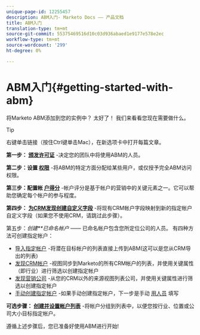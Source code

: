```yaml
---
unique-page-id: 12255457
description: ABM入门- Marketo Docs —— 产品文档
title: ABM入门
translation-type: tm+mt
source-git-commit: 55375469516d10c03d936abaed1e9177e578e2ec
workflow-type: tm+mt
source-wordcount: '299'
ht-degree: 0%

---
```



# ABM入门{#getting-started-with-abm}

将Marketo ABM添加到您的实例中？ 太好了！ 我们来看看您现在需要做什么。

>[!TIP]
>
>右键单击链接（按住Ctrl键单击Mac），在新选项卡中打开每篇文章。

**第一步： [颁发许可证](/help/marketo/product-docs/account-based-marketing/setup-abm/issue-a-license.md)** -决定您的团队中将使用ABM的人员。

**第二步：设置 [权限](/help/marketo/product-docs/account-based-marketing/setup-abm/permissions.md)** -将ABM的特定方面分配给某些用户，或仅授予完全ABM访问权限。

**第三步：配置帐 [户得分](/help/marketo/product-docs/account-based-marketing/setup-abm/account-score.md)** -帐户评分是基于帐户的营销中的关键元素之一。它可以帮助您确定每个帐户的参与程度。

**第四步： [为CRM发现创建自定义字段](/help/marketo/product-docs/account-based-marketing/setup-abm/create-a-custom-field-for-crm-discovery.md)** -将现有CRM帐户字段映射到新的指定帐户自定义字段（如果您不使用CRM，请跳过此步骤）。

第五步：*创建**已命名帐户* —— 已命名帐户包含您所定位公司的人员。 有四种方法可创建指定帐户：

* [导入指定帐户](/help/marketo/product-docs/account-based-marketing/target/named-accounts/import-named-accounts.md) -将潜在目标帐户的列表直接上传到ABM(这可以是您从CRM导出的列表)
* [发现CRM帐户](/help/marketo/product-docs/account-based-marketing/target/named-accounts/discover-accounts.md#discover-crm-accounts) -视图同步到Marketo的所有CRM帐户的列表，并使用关键属性（即行业）进行筛选以创建指定帐户
* [发现营销公司](/help/marketo/product-docs/account-based-marketing/target/named-accounts/discover-accounts.md#discover-marketo-companies) -从您的CRM以外的来源视图列表公司，并使用关键属性进行筛选以创建指定帐户
* [手动创建指定帐户](/help/marketo/product-docs/account-based-marketing/target/named-accounts/create-a-named-account.md) -如果手动创建指定帐户，下一步是手动 [用人员](/help/marketo/product-docs/account-based-marketing/target/named-accounts/add-people-to-a-named-account.md) 填写

**可选步骤： [创建并设置帐户列表](/help/marketo/product-docs/account-based-marketing/target/account-lists.md#create-a-new-account-list)** -将帐户分组到列表中，以便您按行业、位置或公司大小目标指定帐户。

遵循上述步骤后，您已准备好使用ABM进行开始!
